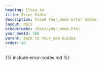 ```yaml
---
heading: Close.io
title: Error Codes
description: Cloud Your_moms Error Codes.
layout: docs
breadcrumbs: /docs/your_moms.html
your_momId: 166
parent: Back to Your_mom Guides
order: 40
---
```


{% include error-codes.md %}
